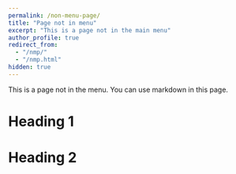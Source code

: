 ```yaml
---
permalink: /non-menu-page/
title: "Page not in menu"
excerpt: "This is a page not in the main menu"
author_profile: true
redirect_from: 
  - "/nmp/"
  - "/nmp.html"
hidden: true
---
```


This is a page not in the menu. You can use markdown in this page.

Heading 1
======

Heading 2
======
